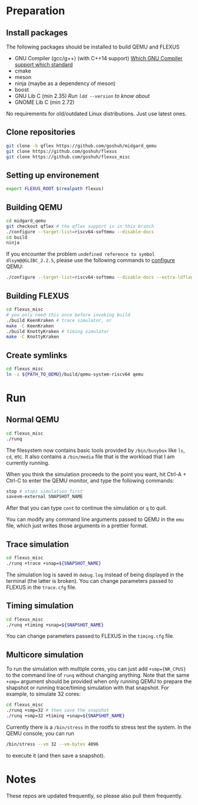 # Preparation

## Install packages

The following packages should be installed to build QEMU and FLEXUS

- GNU Compiler (gcc/g++) (with C++14 support) [Which GNU Compiler support which standard](https://gcc.gnu.org/projects/cxx-status.html)
- cmake
- meson
- ninja (maybe as a dependency of meson)
- boost
- GNU Lib C (min 2.35) _Run `ldd --version` to know about_
- GNOME Lib C (min 2.72) 

No requirements for old/outdated Linux distributions. Just use latest ones.

## Clone repositories

```sh
git clone -b qflex https://github.com/goshuh/midgard_qemu
git clone https://github.com/goshuh/flexus
git clone https://github.com/goshuh/flexus_misc
```

## Setting up environement
```bash
export FLEXUS_ROOT $(realpath flexus)
```

## Building QEMU

```sh
cd midgard_qemu
git checkout qflex # the qflex support is in this branch
./configure --target-list=riscv64-softmmu --disable-docs
cd build
ninja
```

If you encounter the problem `undefined reference to symbol dlsym@@GLIBC_2.2.5`, please use the following commands to [configure](https://stackoverflow.com/questions/67667369/undefined-reference-to-symbol-dlsymglibc-2-2-5) QEMU:

```sh
./configure --target-list=riscv64-softmmu --disable-docs --extra-ldflags='-Wl,--no-as-needed,-ldl'
```

## Building FLEXUS
```sh
cd flexus_misc
# you only need this once before invoking build
./build KeenKraken # trace simulator, or
make -C KeenKraken
./build KnottyKraken # timing simulator
make -C KnottyKraken
```

## Create symlinks
```sh
cd flexus_misc
ln -s ${PATH_TO_QEMU}/build/qemu-system-riscv64 qemu
```

# Run

## Normal QEMU

```sh
cd flexus_misc
./runq
```

The filesystem now contains basic tools provided by `/bin/busybox` like `ls`, `cd`, etc. It also contains a `/bin/media` file that is the workload that I am currently running.

When you think the simulation proceeds to the point you want, hit Ctrl-A + Ctrl-C to enter the QEMU monitor, and type the following commands:
```sh
stop # stops simulation first
savevm-external SNAPSHOT_NAME
```

After that you can type `cont` to continue the simulation or `q` to quit.

You can modify any command line arguments passed to QEMU in the `emu` file, which just writes those arguments in a prettier format.

## Trace simulation

```sh
cd flexus_misc
./runq +trace +snap=${SNAPSHOT_NAME}
```

The simulation log is saved in `debug.log` instead of being displayed in the terminal (the latter is broken). You can change parameters passed to FLEXUS in the `trace.cfg` file.

## Timing simulation

```sh
cd flexus_misc
./runq +timing +snap=${SNAPSHOT_NAME}
```

You can change parameters passed to FLEXUS in the `timing.cfg` file.

## Multicore simulation

To run the simulation with multiple cores, you can just add `+smp={NR_CPUS}` to the command line of `runq` without changing anything. Note that the same `+smp=` argument should be provided when only running QEMU to prepare the shapshot or running trace/timing simulation with that snapshot. For example, to simulate 32 cores:

```sh
cd flexus_misc
./runq +smp=32 # then save the snapshot
./runq +smp=32 +timing +snap=${SNAPSHOT_NAME}
```

Currently there is a `/bin/stress` in the rootfs to stress test the system. In the QEMU console, you can run

```sh
/bin/stress --vm 32 --vm-bytes 4096
```

to execute it (and then save a snapshot).

# Notes

These repos are updated frequently, so please also pull them frequently.
